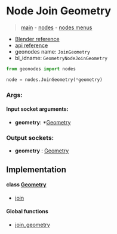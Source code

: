 # Node Join Geometry

> [main](../structure.md) - [nodes](nodes.md) - [nodes menus](nodes_menus.md)

- [Blender reference](https://docs.blender.org/manual/en/latest/modeling/geometry_nodes/geometry/join_geometry.html)
- [api reference](https://docs.blender.org/api/current/bpy.types.GeometryNodeJoinGeometry.html)
- geonodes name: `JoinGeometry`
- bl_idname: `GeometryNodeJoinGeometry`

```python
from geonodes import nodes

node = nodes.JoinGeometry(*geometry)
```

### Args:

#### Input socket arguments:

- **geometry**: *[Geometry](Geometry.md)

### Output sockets:

- **geometry** : [Geometry](Geometry.md)

## Implementation

#### class [Geometry](Geometry.md)

 - [join](Geometry.md#join)
#### Global functions

 - [join_geometry](function.md#join_geometry)
